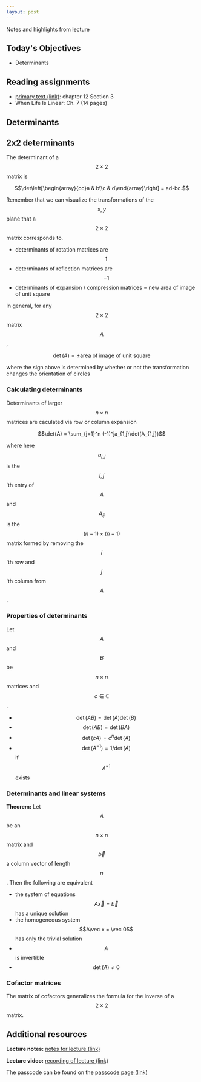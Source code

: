 ```yaml
---
layout: post
---
```


Notes and highlights from lecture

## Today's Objectives

* Determinants

## Reading assignments

* <a target="_parent" href="../../../extras/textbook.pdf">primary text (link)</a>: chapter 12 Section 3
* When Life Is Linear: Ch. 7 (14 pages)

## Determinants

## 2x2 determinants

The determinant of a $$2\times 2$$ matrix is

$$\det\left[\begin{array}{cc}a & b\\c & d\end{array}\right] = ad-bc.$$

Remember that we can visualize the transformations of the $$x,y$$ plane that a $$2\times 2$$ matrix corresponds to.

* determinants of rotation matrices are $$1$$
* determinants of reflection matrices are $$-1$$
* determinants of expansion / compression matrices = new area of image of unit square

In general, for any $$2\times 2$$ matrix $$A$$,

$$\det(A) = \pm \text{area of image of unit square}$$

where the sign above is determined by whether or not the transformation changes the orientation of circles

### Calculating determinants

Determinants of larger $$n\times n$$ matrices are caculated via row or column expansion

$$\det(A) = \sum_{j=1}^n (-1)^ja_{1,j}\det(A_{1,j})$$

where here $$a_{i,j}$$ is the $$i,j$$'th entry of $$A$$ and $$A_{ij}$$ is the $$(n-1)\times (n-1)$$ matrix formed by removing the $$i$$'th row and $$j$$'th column from $$A$$.

### Properties of determinants

Let $$A$$ and $$B$$ be $$n\times n$$ matrices and $$c\in \mathbb C$$.

* $$\det(AB) = \det(A)\det(B)$$
* $$\det(AB) = \det(BA)$$
* $$\det(cA) = c^n\det(A)$$
* $$\det(A^{-1}) = 1/\det(A)$$ if $$A^{-1}$$ exists

### Determinants and linear systems

**Theorem:** Let $$A$$ be an $$n\times n$$ matrix and $$\vec b$$ a column vector of length $$n$$.  Then the following are equivalent

* the system of equations $$A\vec x = \vec b$$ has a unique solution
* the homogeneous system $$A\vec x = \vec 0$$ has only the trivial solution
* $$A$$ is invertible
* $$\det(A)\neq 0$$

### Cofactor matrices

The matrix of cofactors generalizes the formula for the inverse of a $$2\times 2$$ matrix.

## Additional resources

**Lecture notes:** <a target="_parent" href="https://wcasper.github.io/math107spring2021/extras/notes/2021-04-26-Note-09-47.pdf">notes for lecture (link)</a>

**Lecture video:** <a target="_parent" href="https://csufullerton.instructure.com/files/206784210/download?download_frd=1">recording of lecture (link)</a>

The passcode can be found on the <a target="_parent" href="https://csufullerton.instructure.com/courses/3127326/pages/video-lecture-keys">passcode page (link)</a>



